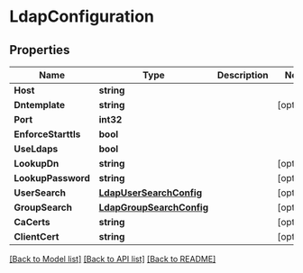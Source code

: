 # LdapConfiguration

## Properties
Name | Type | Description | Notes
------------ | ------------- | ------------- | -------------
**Host** | **string** |  | 
**Dntemplate** | **string** |  | [optional] 
**Port** | **int32** |  | 
**EnforceStarttls** | **bool** |  | 
**UseLdaps** | **bool** |  | 
**LookupDn** | **string** |  | [optional] 
**LookupPassword** | **string** |  | [optional] 
**UserSearch** | [**LdapUserSearchConfig**](LDAPUserSearchConfig.md) |  | [optional] 
**GroupSearch** | [**LdapGroupSearchConfig**](LDAPGroupSearchConfig.md) |  | [optional] 
**CaCerts** | **string** |  | [optional] 
**ClientCert** | **string** |  | [optional] 

[[Back to Model list]](../README.md#documentation-for-models) [[Back to API list]](../README.md#documentation-for-api-endpoints) [[Back to README]](../README.md)


